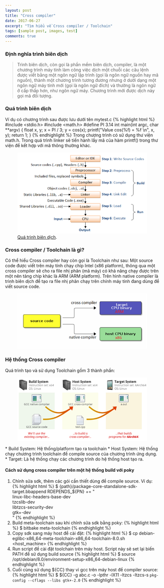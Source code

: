 ```yaml
---
layout: post
title: "Cross compiler"
date: 2017-06-27
excerpt: "Tìm hiểu về Cross compiler / Toolchain"
tags: [sample post, images, test]
comments: true
---
```


### Định nghĩa trình biên dịch

> Trình biên dịch, còn gọi là phần mềm biên dịch, compiler, là một chương trình máy tính làm công việc dịch một chuỗi các câu lệnh được viết bằng một ngôn ngữ lập trình (gọi là ngôn ngữ nguồn hay mã nguồn), thành một chương trình tương đương nhưng ở dưới dạng một ngôn ngữ máy tính mới (gọi là ngôn ngữ đích) và thường là ngôn ngữ ở cấp thấp hơn, như ngôn ngữ máy. Chương trình mới được dịch này gọi mã đối tượng.

### Quá trình biên dịch

Ví dụ có chương trình sau được lưu dưới tên mytest.c
{% highlight html %}
#include <stdio.h>
#include <math.h>
#define PI 3.14
int main(int argc, char **argv)
{
    float x, y;
    x = PI / 3;
    y = cos(x);
    printf("Value cos(%f) = %f \n", x, y);
    return 1;
}
{% endhighlight %}
Trong chương trình có sử dụng thư viện math.h. Trong quá trình linker sẽ tiến hành lấy mã của hàm printf() trong thư viện để kết hợp với mã thông thường khác.
<figure>
	<a href="https://raw.githubusercontent.com/redsiren204/redsiren204.github.io/master/resources/cross-compiler/CompilationProcess.png"><img src="https://raw.githubusercontent.com/redsiren204/redsiren204.github.io/master/resources/cross-compiler/CompilationProcess.png"></a>
	<figcaption><a href="https://raw.githubusercontent.com/redsiren204/redsiren204.github.io/master/resources/cross-compiler/CompilationProcess.png" title="Quá trình biên dịch">Quá trình biên dịch</a>.</figcaption>
</figure>

### Cross compiler / Toolchain là gì?

Có thể hiểu Cross compiler hay còn gọi là Toolchain như sau:
Một source code được viết trên máy tính chạy chíp Intel (x86 platform), thông qua một cross compiler sẽ cho ra file nhị phân (mã máy) có khả năng chạy được trên một nên tảng chip khác là ARM (ARM platform). Trên hình native compiler là trình biên dịch để tạo ra file nhị phân chạy trên chính máy tính đang dùng để viết source code.
<figure>
	<a href="https://raw.githubusercontent.com/redsiren204/redsiren204.github.io/master/resources/cross-compiler/cross-compile.png"><img src="https://raw.githubusercontent.com/redsiren204/redsiren204.github.io/master/resources/cross-compiler/cross-compile.png"></a>
</figure>

### Hệ thống Cross compiler

Quá trình tạo và sử dụng Toolchain gồm 3 thành phần:
<figure>
	<a href="https://raw.githubusercontent.com/redsiren204/redsiren204.github.io/master/resources/cross-compiler/build-gcc-cross-compiler.png"><img src="https://raw.githubusercontent.com/redsiren204/redsiren204.github.io/master/resources/cross-compiler/build-gcc-cross-compiler.png"></a>
</figure>
* Build System: Hệ thống/platform tạo ra toolchain
* Host System: Hệ thống chạy chương trình toolchain để compile source của chương trình ứng dụng.
* Target: Là hệ thống chạy các chương trình do hệ thống host tạo ra.

#### Cách sử dụng cross compiler trên một hệ thống build với poky

1. Chỉnh sửa sdk, thêm các gói cần thiết dùng để compile source. Ví dụ:
{% highlight html %}
$ {path}/package-core-standalone-sdk-target.bbappend
RDEPENDS_${PN} += "\
linux-libc-headers-base-dev \
tzcslib-dev \
libtzcs-security-dev \
gtk+-dev \
"
{% endhighlight %}
2. Build meta-toolchain sau khi chỉnh sửa sdk bằng poky:
{% highlight html %}
$ bitbake meta-toolchain
{% endhighlight %}
3. Copy sdk sang máy host để cài đặt:
{% highlight html %}
$ cp debian-eglibc-x86_64-meta-toolchain-x86_64-toolchain-8.0.sh <host_machine>
{% endhighlight %}
4. Run script để cài đặt toolchain trên máy host. Script này sẽ set lại biến PATH để sử dụng build source
{% highlight html %}
$ source /opt/debian/8.0/environment-setup-x86_64-debian-linux
{% endhighlight %}
5. Cuối cùng sử dụng ${CC} thay vì gcc trên máy host để compiler source:
{% highlight html %}
$ ${CC} -g abc.c -o  -lpthr -lX11 -ltzcs -ltzcs-s `pkg-config --cflags --libs gtk+-2.0`
{% endhighlight %}